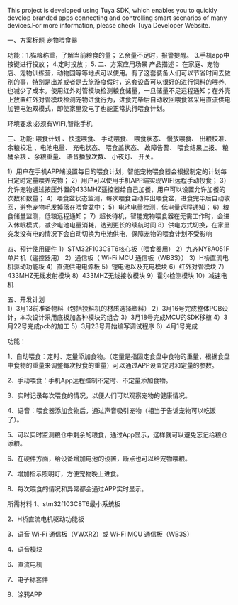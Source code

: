 This project is developed using Tuya SDK, which enables you to quickly develop branded apps connecting and controlling smart scenarios of many devices.For more information, please check Tuya Developer Website.

一、方案标题
宠物喂食器


功能：1.猫粮称重，了解当前粮食的量；
     2.余量不足时，报警提醒。
     3.手机app中按键进行投放；
     4.定时投放；
     5.
二、方案应用场景
产品描述： 
        在家庭、宠物店、宠物训练营，动物园等等地点可以使用。有了这套装备人们可以节省时间去做别的事，特别是出差或者是去旅游度假时，这套设备可以很好的进行饲料的喂养,也减少了成本。使用红外对管模块检测粮食储量，一旦储量不足远程通知；在外壳上放置红外对管模块检测宠物进食行为，进食完毕后自动收回喂食盆采用直流供电加锂电池双模式，即使家里没电了也能正常执行喂食计划。
    
环境要求:必须有WIFI,智能手机
      
三、功能: 
喂食计划 、快速喂食、 手动喂食、 喂食状态、 慢放喂食、 出粮校准、 余粮校准 、电池电量、 充电状态、 喂食盖状态、 故障告警、 喂食结果上报、 粮桶余粮 、余粮重量、 语音播放次数、 小夜灯、 开关。

   1）用户在手机APP端设置每日的喂食计划，智能宠物喂食器会根据制定的计划每日定时定量喂养宠物；
   2）用户可以使用手机APP端实现WIFI远程手动投食；
   3）允许宠物通过按压外置的433MHZ遥控器给自己加餐，用户可以设置允许加餐的次数和数量；
   4）喂食盆状态监测，每次喂食自动伸出喂食盆，进食完毕后自动收回，避免宠物毛发掉落在喂食盆中；
   5）电池电量检测，低电量远程通知；
   6）粮食储量监测，低粮远程通知；
   7）超长待机，智能宠物喂食器在无需工作时，会进入休眠模式，减少电池电量消耗，达到更长的续航时间
   8）供电方式切换，在家里突发没有电的情况下会自动切换为电池供电，保障宠物的喂食计划不受影响

四、预计使用硬件
1）STM32F103C8T6核心板（喂食器用）
2）九齐NY8A051F单片机（遥控器用）
2）通信板（ Wi-Fi MCU 通信板（WB3S））
3）H桥直流电机驱动功能板
4）直流供电电源板
5）锂电池以及充电模块
6）红外对管模块
7）433MHZ无线发射模块
8）433MHZ无线接收模块
9）霍尔检测模块
10）减速电机

五、开发计划  
1）3月13前准备物料（包括投料机的材质选择塑料）
2）3月16号完成整体PCB设计，本次设计采用底板加各种模块的组合 
3）3月18号完成MCU的SDK移植
4）3月22号完成pcb的加工
5）3月23号开始编写调试程序
6）4月1号完成

功能：

1、自动喂食：定时、定量添加食物。（定量是指固定食盘中食物的重量，根据食盘中食物的重量来调整每次投食的重量）可以通过APP设置定时和定量的参数。

2、手动喂食：手机App远程控制不定时、不定量添加食物。

3、实时记录每次喂食的情况，以便人们可以观察宠物的健康情况。

4、语音：喂食器添加食物后，通过声音吸引宠物（相当于告诉宠物可以吃饭了）。

5、可以实时监测粮仓中剩余的粮食，通过App显示，这样就可以避免忘记给粮仓添粮。

6、在硬件方面，给设备增加电池的设置，断点也可以给宠物喂粮。

7、增加指示照明灯，方便宠物晚上进食。

8、每次喂食的情况和异常都会通过APP实时显示。

所需材料
1、stm32f103C8T6最小系统板

2、H桥直流电机驱动功能板

3、语音 Wi-Fi 通信板（VWXR2）或 Wi-Fi MCU 通信板（WB3S）

4、语音模块

6、直流电机

7、电子称套件

8、涂鸦APP
